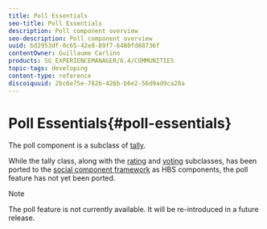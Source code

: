 ```yaml
---
title: Poll Essentials
seo-title: Poll Essentials
description: Poll component overview
seo-description: Poll component overview
uuid: bd2953df-0c65-42e8-89f7-6480fd88736f
contentOwner: Guillaume Carlino
products: SG_EXPERIENCEMANAGER/6.4/COMMUNITIES
topic-tags: developing
content-type: reference
discoiquuid: 2bc6e75e-782b-426b-b6e2-56d9ad9ca28a
---
```


# Poll Essentials{#poll-essentials}

The poll component is a subclass of [tally](../../communities/using/tally.md).

While the tally class, along with the [rating](../../communities/using/rating-basics.md) and [voting](../../communities/using/essentials-voting.md) subclasses, has been ported to the [social component framework](../../communities/using/scf.md) as HBS components, the poll feature has not yet been ported.

>[!NOTE]
>
>The poll feature is not currently available. It will be re-introduced in a future release.

